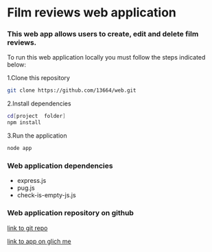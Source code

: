 # Film reviews web application

### This web app allows users to create, edit and delete film reviews.

To run this web application locally you must follow the steps indicated below:

1.Clone this repository

```bash
git clone https://github.com/13664/web.git
```

2.Install dependencies

```bash
cd[project  folder]
npm install
```

3.Run the application

```bash
node app
```

### Web application dependencies

- express.js
- pug.js
- check-is-empty-js.js

### Web application repository on github

[link to git repo](https://github.com/13664/web.git)

[link to app on glich me](https://amplified-excited-dahlia.glitch.me)
